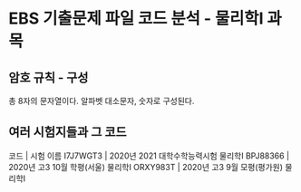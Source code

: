 # EBS 기출문제 파일 코드 분석 - 물리학Ⅰ 과목
## 암호 규칙 - 구성
총 8자의 문자열이다.
알파벳 대소문자, 숫자로 구성된다.
## 여러 시험지들과 그 코드
코드      	| 시험 이름
I7J7WGT3	| 2020년 2021 대학수학능력시험 물리학Ⅰ
BPJ88366	| 2020년 고3 10월 학평(서울) 물리학Ⅰ
ORXY983T	| 2020년 고3 9월 모평(평가원) 물리학Ⅰ
